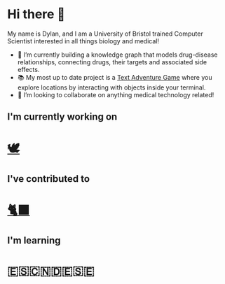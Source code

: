 # Hi there 👋

My name is Dylan, and I am a University of Bristol trained Computer Scientist interested in all things biology and medical!

- 🔭 I’m currently building a knowledge graph that models drug-disease relationships, connecting drugs, their targets and associated side effects.
- 📚 My most up to date project is a [Text Adventure Game](https://github.com/dxlxnhxxe/Java---SimpleTextAdventureGame) where you explore locations by interacting with objects inside your terminal.
- 👯 I’m looking to collaborate on anything medical technology related!

## I'm currently working on
# [🕊️](https://github.com/EpitechMscProPromo2027/T-DEV-700-project-PAR_3) 

## I've contributed to
# [🐈‍⬛](https://github.com/UoB-COMSM0166/2025-group-28)

## I'm learning
# 🇪🇸🇨🇳🇩🇪🇸🇪

